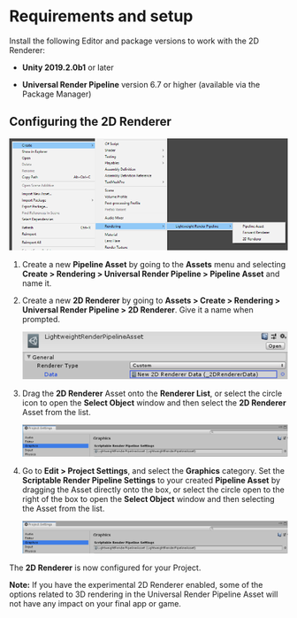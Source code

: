 # Requirements and setup

Install the following Editor and package versions to work with the 2D Renderer:

- __Unity 2019.2.0b1__ or later

- __Universal Render Pipeline__ version 6.7 or higher (available via the Package Manager)

## Configuring the 2D Renderer

![](Images/2D/image_2.png)

1. Create a new __Pipeline Asset__ by going to the __Assets__ menu and selecting __Create > Rendering > Universal Render Pipeline > Pipeline Asset__ and name it.

2. Create a new __2D Renderer__ by going to __Assets > Create > Rendering > Universal Render Pipeline > 2D Renderer__. Give it a name when prompted.

   ![](Images/2D/image_3.png)

4. Drag the __2D Renderer__ Asset onto the __Renderer List__, or select the circle icon to open the __Select Object__ window and then select the __2D Renderer__ Asset from the list.

   ![](Images/2D/image_4.png)

5. Go to __Edit > Project Settings__, and select the __Graphics__ category. Set the __Scriptable Render Pipeline Settings__ to your created __Pipeline Asset__ by dragging the Asset directly onto the box, or select the circle open to the right of the box to open the __Select Object__ window and then selecting the Asset from the list.

   ![](Images/2D/image_4.png)

The __2D Renderer__ is now configured for your Project.

__Note:__ If you have the experimental 2D Renderer enabled, some of the options related to 3D rendering in the Universal Render Pipeline Asset will not have any impact on your final app or game.



